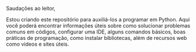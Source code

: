 Saudações ao leitor,

Estou criando este repositório para auxiliá-los a programar em Python. 
Aqui você poderá encontrar informações úteis sobre como solucionar problemas comuns em códigos, 
configurar uma IDE, alguns comandos básicos, boas práticas de programação, como instalar bibliotecas, 
além de recursos web como vídeos e sites úteis.
